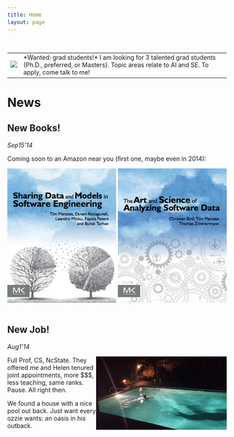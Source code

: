```yaml
---
title: Home
layout: page
---
```


&nbsp;  

<center><table width=300>
<tr><td valign=center>
<img src="http://pbs.twimg.com/profile_images/434188416268251136/5BvzppBK_normal.jpeg"></td><td>
*Wanted: grad students!* I am looking for 3 talented grad students (Ph.D., preferred, or Masters). Topic areas relate to AI and SE. To apply,  come talk to me! 
</td></tr></table></center>

# News

## New Books!

_Sep15'14_

Coming soon to an Amazon near you (first one, maybe even in 2014):

<center>
<img class=stand  width=250 src="img/shareBookCover.png">
<img class=stand  width=250 src="img/asdbookCover.png">

</center>
<br clear=all>

##  New Job!

_Aug1'14_

<img class=stand align=right width=300 src="img/pool.png">



Full Prof, CS, NcState. They offered me and Helen tenured joint appointments,  more $$$, less teaching, same ranks. Pause. All right then.  



We found a house with a nice pool out back. Just want every ozzie wants:  an oasis in his outback.<br clear=all>

